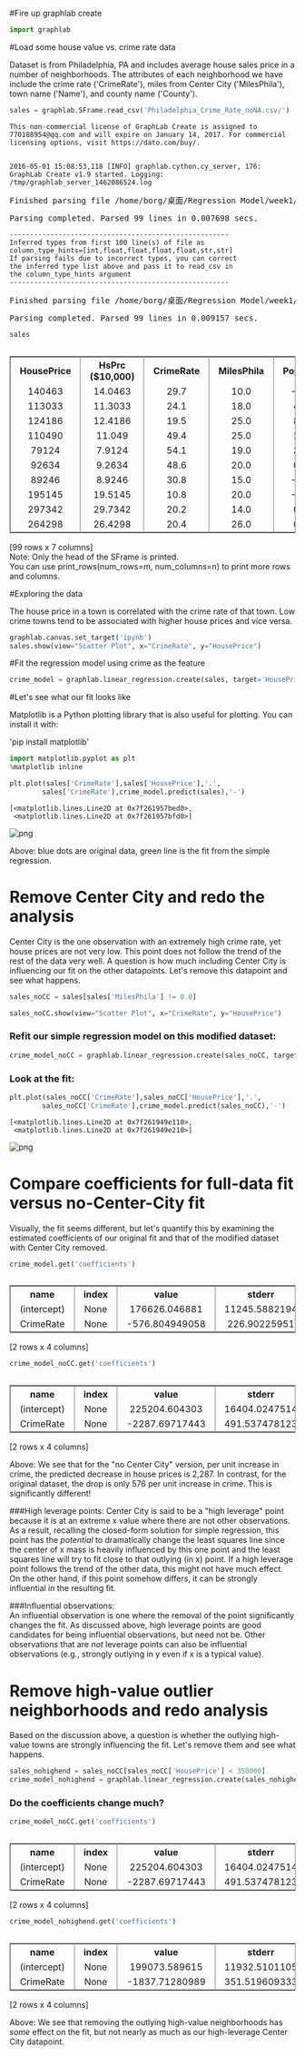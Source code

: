 
#Fire up graphlab create


```python
import graphlab
```

#Load some house value vs. crime rate data

Dataset is from Philadelphia, PA and includes average house sales price in a number of neighborhoods.  The attributes of each neighborhood we have include the crime rate ('CrimeRate'), miles from Center City ('MilesPhila'), town name ('Name'), and county name ('County').


```python
sales = graphlab.SFrame.read_csv('Philadelphia_Crime_Rate_noNA.csv/')
```

    This non-commercial license of GraphLab Create is assigned to 770188954@qq.com and will expire on January 14, 2017. For commercial licensing options, visit https://dato.com/buy/.


    2016-05-01 15:08:53,118 [INFO] graphlab.cython.cy_server, 176: GraphLab Create v1.9 started. Logging: /tmp/graphlab_server_1462086524.log



<pre>Finished parsing file /home/borg/桌面/Regression Model/week1/Philadelphia_Crime_Rate_noNA.csv</pre>



<pre>Parsing completed. Parsed 99 lines in 0.007698 secs.</pre>


    ------------------------------------------------------
    Inferred types from first 100 line(s) of file as 
    column_type_hints=[int,float,float,float,float,str,str]
    If parsing fails due to incorrect types, you can correct
    the inferred type list above and pass it to read_csv in
    the column_type_hints argument
    ------------------------------------------------------



<pre>Finished parsing file /home/borg/桌面/Regression Model/week1/Philadelphia_Crime_Rate_noNA.csv</pre>



<pre>Parsing completed. Parsed 99 lines in 0.009157 secs.</pre>



```python
sales
```




<div style="max-height:1000px;max-width:1500px;overflow:auto;"><table frame="box" rules="cols">
    <tr>
        <th style="padding-left: 1em; padding-right: 1em; text-align: center">HousePrice</th>
        <th style="padding-left: 1em; padding-right: 1em; text-align: center">HsPrc ($10,000)</th>
        <th style="padding-left: 1em; padding-right: 1em; text-align: center">CrimeRate</th>
        <th style="padding-left: 1em; padding-right: 1em; text-align: center">MilesPhila</th>
        <th style="padding-left: 1em; padding-right: 1em; text-align: center">PopChg</th>
        <th style="padding-left: 1em; padding-right: 1em; text-align: center">Name</th>
        <th style="padding-left: 1em; padding-right: 1em; text-align: center">County</th>
    </tr>
    <tr>
        <td style="padding-left: 1em; padding-right: 1em; text-align: center; vertical-align: top">140463</td>
        <td style="padding-left: 1em; padding-right: 1em; text-align: center; vertical-align: top">14.0463</td>
        <td style="padding-left: 1em; padding-right: 1em; text-align: center; vertical-align: top">29.7</td>
        <td style="padding-left: 1em; padding-right: 1em; text-align: center; vertical-align: top">10.0</td>
        <td style="padding-left: 1em; padding-right: 1em; text-align: center; vertical-align: top">-1.0</td>
        <td style="padding-left: 1em; padding-right: 1em; text-align: center; vertical-align: top">Abington</td>
        <td style="padding-left: 1em; padding-right: 1em; text-align: center; vertical-align: top">Montgome</td>
    </tr>
    <tr>
        <td style="padding-left: 1em; padding-right: 1em; text-align: center; vertical-align: top">113033</td>
        <td style="padding-left: 1em; padding-right: 1em; text-align: center; vertical-align: top">11.3033</td>
        <td style="padding-left: 1em; padding-right: 1em; text-align: center; vertical-align: top">24.1</td>
        <td style="padding-left: 1em; padding-right: 1em; text-align: center; vertical-align: top">18.0</td>
        <td style="padding-left: 1em; padding-right: 1em; text-align: center; vertical-align: top">4.0</td>
        <td style="padding-left: 1em; padding-right: 1em; text-align: center; vertical-align: top">Ambler</td>
        <td style="padding-left: 1em; padding-right: 1em; text-align: center; vertical-align: top">Montgome</td>
    </tr>
    <tr>
        <td style="padding-left: 1em; padding-right: 1em; text-align: center; vertical-align: top">124186</td>
        <td style="padding-left: 1em; padding-right: 1em; text-align: center; vertical-align: top">12.4186</td>
        <td style="padding-left: 1em; padding-right: 1em; text-align: center; vertical-align: top">19.5</td>
        <td style="padding-left: 1em; padding-right: 1em; text-align: center; vertical-align: top">25.0</td>
        <td style="padding-left: 1em; padding-right: 1em; text-align: center; vertical-align: top">8.0</td>
        <td style="padding-left: 1em; padding-right: 1em; text-align: center; vertical-align: top">Aston</td>
        <td style="padding-left: 1em; padding-right: 1em; text-align: center; vertical-align: top">Delaware</td>
    </tr>
    <tr>
        <td style="padding-left: 1em; padding-right: 1em; text-align: center; vertical-align: top">110490</td>
        <td style="padding-left: 1em; padding-right: 1em; text-align: center; vertical-align: top">11.049</td>
        <td style="padding-left: 1em; padding-right: 1em; text-align: center; vertical-align: top">49.4</td>
        <td style="padding-left: 1em; padding-right: 1em; text-align: center; vertical-align: top">25.0</td>
        <td style="padding-left: 1em; padding-right: 1em; text-align: center; vertical-align: top">2.7</td>
        <td style="padding-left: 1em; padding-right: 1em; text-align: center; vertical-align: top">Bensalem</td>
        <td style="padding-left: 1em; padding-right: 1em; text-align: center; vertical-align: top">Bucks</td>
    </tr>
    <tr>
        <td style="padding-left: 1em; padding-right: 1em; text-align: center; vertical-align: top">79124</td>
        <td style="padding-left: 1em; padding-right: 1em; text-align: center; vertical-align: top">7.9124</td>
        <td style="padding-left: 1em; padding-right: 1em; text-align: center; vertical-align: top">54.1</td>
        <td style="padding-left: 1em; padding-right: 1em; text-align: center; vertical-align: top">19.0</td>
        <td style="padding-left: 1em; padding-right: 1em; text-align: center; vertical-align: top">3.9</td>
        <td style="padding-left: 1em; padding-right: 1em; text-align: center; vertical-align: top">Bristol B.</td>
        <td style="padding-left: 1em; padding-right: 1em; text-align: center; vertical-align: top">Bucks</td>
    </tr>
    <tr>
        <td style="padding-left: 1em; padding-right: 1em; text-align: center; vertical-align: top">92634</td>
        <td style="padding-left: 1em; padding-right: 1em; text-align: center; vertical-align: top">9.2634</td>
        <td style="padding-left: 1em; padding-right: 1em; text-align: center; vertical-align: top">48.6</td>
        <td style="padding-left: 1em; padding-right: 1em; text-align: center; vertical-align: top">20.0</td>
        <td style="padding-left: 1em; padding-right: 1em; text-align: center; vertical-align: top">0.6</td>
        <td style="padding-left: 1em; padding-right: 1em; text-align: center; vertical-align: top">Bristol T.</td>
        <td style="padding-left: 1em; padding-right: 1em; text-align: center; vertical-align: top">Bucks</td>
    </tr>
    <tr>
        <td style="padding-left: 1em; padding-right: 1em; text-align: center; vertical-align: top">89246</td>
        <td style="padding-left: 1em; padding-right: 1em; text-align: center; vertical-align: top">8.9246</td>
        <td style="padding-left: 1em; padding-right: 1em; text-align: center; vertical-align: top">30.8</td>
        <td style="padding-left: 1em; padding-right: 1em; text-align: center; vertical-align: top">15.0</td>
        <td style="padding-left: 1em; padding-right: 1em; text-align: center; vertical-align: top">-2.6</td>
        <td style="padding-left: 1em; padding-right: 1em; text-align: center; vertical-align: top">Brookhaven</td>
        <td style="padding-left: 1em; padding-right: 1em; text-align: center; vertical-align: top">Delaware</td>
    </tr>
    <tr>
        <td style="padding-left: 1em; padding-right: 1em; text-align: center; vertical-align: top">195145</td>
        <td style="padding-left: 1em; padding-right: 1em; text-align: center; vertical-align: top">19.5145</td>
        <td style="padding-left: 1em; padding-right: 1em; text-align: center; vertical-align: top">10.8</td>
        <td style="padding-left: 1em; padding-right: 1em; text-align: center; vertical-align: top">20.0</td>
        <td style="padding-left: 1em; padding-right: 1em; text-align: center; vertical-align: top">-3.5</td>
        <td style="padding-left: 1em; padding-right: 1em; text-align: center; vertical-align: top">Bryn Athyn</td>
        <td style="padding-left: 1em; padding-right: 1em; text-align: center; vertical-align: top">Montgome</td>
    </tr>
    <tr>
        <td style="padding-left: 1em; padding-right: 1em; text-align: center; vertical-align: top">297342</td>
        <td style="padding-left: 1em; padding-right: 1em; text-align: center; vertical-align: top">29.7342</td>
        <td style="padding-left: 1em; padding-right: 1em; text-align: center; vertical-align: top">20.2</td>
        <td style="padding-left: 1em; padding-right: 1em; text-align: center; vertical-align: top">14.0</td>
        <td style="padding-left: 1em; padding-right: 1em; text-align: center; vertical-align: top">0.6</td>
        <td style="padding-left: 1em; padding-right: 1em; text-align: center; vertical-align: top">Bryn Mawr</td>
        <td style="padding-left: 1em; padding-right: 1em; text-align: center; vertical-align: top">Montgome</td>
    </tr>
    <tr>
        <td style="padding-left: 1em; padding-right: 1em; text-align: center; vertical-align: top">264298</td>
        <td style="padding-left: 1em; padding-right: 1em; text-align: center; vertical-align: top">26.4298</td>
        <td style="padding-left: 1em; padding-right: 1em; text-align: center; vertical-align: top">20.4</td>
        <td style="padding-left: 1em; padding-right: 1em; text-align: center; vertical-align: top">26.0</td>
        <td style="padding-left: 1em; padding-right: 1em; text-align: center; vertical-align: top">6.0</td>
        <td style="padding-left: 1em; padding-right: 1em; text-align: center; vertical-align: top">Buckingham</td>
        <td style="padding-left: 1em; padding-right: 1em; text-align: center; vertical-align: top">Bucks</td>
    </tr>
</table>
[99 rows x 7 columns]<br/>Note: Only the head of the SFrame is printed.<br/>You can use print_rows(num_rows=m, num_columns=n) to print more rows and columns.
</div>



#Exploring the data 

The house price in a town is correlated with the crime rate of that town. Low crime towns tend to be associated with higher house prices and vice versa.


```python
graphlab.canvas.set_target('ipynb')
sales.show(view="Scatter Plot", x="CrimeRate", y="HousePrice")
```



#Fit the regression model using crime as the feature


```python
crime_model = graphlab.linear_regression.create(sales, target='HousePrice', features=['CrimeRate'],validation_set=None,verbose=False)
```

#Let's see what our fit looks like

Matplotlib is a Python plotting library that is also useful for plotting.  You can install it with:

'pip install matplotlib'


```python
import matplotlib.pyplot as plt
%matplotlib inline
```


```python
plt.plot(sales['CrimeRate'],sales['HousePrice'],'.',
        sales['CrimeRate'],crime_model.predict(sales),'-')
```




    [<matplotlib.lines.Line2D at 0x7f261957bed0>,
     <matplotlib.lines.Line2D at 0x7f261957bfd0>]




![png](output_13_1.png)


Above: blue dots are original data, green line is the fit from the simple regression.

# Remove Center City and redo the analysis

Center City is the one observation with an extremely high crime rate, yet house prices are not very low.  This point does not follow the trend of the rest of the data very well.  A question is how much including Center City is influencing our fit on the other datapoints.  Let's remove this datapoint and see what happens.


```python
sales_noCC = sales[sales['MilesPhila'] != 0.0] 
```


```python
sales_noCC.show(view="Scatter Plot", x="CrimeRate", y="HousePrice")
```



### Refit our simple regression model on this modified dataset:


```python
crime_model_noCC = graphlab.linear_regression.create(sales_noCC, target='HousePrice', features=['CrimeRate'],validation_set=None, verbose=False)
```

### Look at the fit:


```python
plt.plot(sales_noCC['CrimeRate'],sales_noCC['HousePrice'],'.',
        sales_noCC['CrimeRate'],crime_model.predict(sales_noCC),'-')
```




    [<matplotlib.lines.Line2D at 0x7f261949e110>,
     <matplotlib.lines.Line2D at 0x7f261949e210>]




![png](output_22_1.png)


# Compare coefficients for full-data fit versus no-Center-City fit

Visually, the fit seems different, but let's quantify this by examining the estimated coefficients of our original fit and that of the modified dataset with Center City removed.


```python
crime_model.get('coefficients')
```




<div style="max-height:1000px;max-width:1500px;overflow:auto;"><table frame="box" rules="cols">
    <tr>
        <th style="padding-left: 1em; padding-right: 1em; text-align: center">name</th>
        <th style="padding-left: 1em; padding-right: 1em; text-align: center">index</th>
        <th style="padding-left: 1em; padding-right: 1em; text-align: center">value</th>
        <th style="padding-left: 1em; padding-right: 1em; text-align: center">stderr</th>
    </tr>
    <tr>
        <td style="padding-left: 1em; padding-right: 1em; text-align: center; vertical-align: top">(intercept)</td>
        <td style="padding-left: 1em; padding-right: 1em; text-align: center; vertical-align: top">None</td>
        <td style="padding-left: 1em; padding-right: 1em; text-align: center; vertical-align: top">176626.046881</td>
        <td style="padding-left: 1em; padding-right: 1em; text-align: center; vertical-align: top">11245.5882194</td>
    </tr>
    <tr>
        <td style="padding-left: 1em; padding-right: 1em; text-align: center; vertical-align: top">CrimeRate</td>
        <td style="padding-left: 1em; padding-right: 1em; text-align: center; vertical-align: top">None</td>
        <td style="padding-left: 1em; padding-right: 1em; text-align: center; vertical-align: top">-576.804949058</td>
        <td style="padding-left: 1em; padding-right: 1em; text-align: center; vertical-align: top">226.90225951</td>
    </tr>
</table>
[2 rows x 4 columns]<br/>
</div>




```python
crime_model_noCC.get('coefficients')
```




<div style="max-height:1000px;max-width:1500px;overflow:auto;"><table frame="box" rules="cols">
    <tr>
        <th style="padding-left: 1em; padding-right: 1em; text-align: center">name</th>
        <th style="padding-left: 1em; padding-right: 1em; text-align: center">index</th>
        <th style="padding-left: 1em; padding-right: 1em; text-align: center">value</th>
        <th style="padding-left: 1em; padding-right: 1em; text-align: center">stderr</th>
    </tr>
    <tr>
        <td style="padding-left: 1em; padding-right: 1em; text-align: center; vertical-align: top">(intercept)</td>
        <td style="padding-left: 1em; padding-right: 1em; text-align: center; vertical-align: top">None</td>
        <td style="padding-left: 1em; padding-right: 1em; text-align: center; vertical-align: top">225204.604303</td>
        <td style="padding-left: 1em; padding-right: 1em; text-align: center; vertical-align: top">16404.0247514</td>
    </tr>
    <tr>
        <td style="padding-left: 1em; padding-right: 1em; text-align: center; vertical-align: top">CrimeRate</td>
        <td style="padding-left: 1em; padding-right: 1em; text-align: center; vertical-align: top">None</td>
        <td style="padding-left: 1em; padding-right: 1em; text-align: center; vertical-align: top">-2287.69717443</td>
        <td style="padding-left: 1em; padding-right: 1em; text-align: center; vertical-align: top">491.537478123</td>
    </tr>
</table>
[2 rows x 4 columns]<br/>
</div>



Above: We see that for the "no Center City" version, per unit increase in crime, the predicted decrease in house prices is 2,287.  In contrast, for the original dataset, the drop is only 576 per unit increase in crime.  This is significantly different!

###High leverage points: 
Center City is said to be a "high leverage" point because it is at an extreme x value where there are not other observations.  As a result, recalling the closed-form solution for simple regression, this point has the *potential* to dramatically change the least squares line since the center of x mass is heavily influenced by this one point and the least squares line will try to fit close to that outlying (in x) point.  If a high leverage point follows the trend of the other data, this might not have much effect.  On the other hand, if this point somehow differs, it can be strongly influential in the resulting fit.

###Influential observations:  
An influential observation is one where the removal of the point significantly changes the fit.  As discussed above, high leverage points are good candidates for being influential observations, but need not be.  Other observations that are *not* leverage points can also be influential observations (e.g., strongly outlying in y even if x is a typical value).

# Remove high-value outlier neighborhoods and redo analysis

Based on the discussion above, a question is whether the outlying high-value towns are strongly influencing the fit.  Let's remove them and see what happens.


```python
sales_nohighend = sales_noCC[sales_noCC['HousePrice'] < 350000] 
crime_model_nohighend = graphlab.linear_regression.create(sales_nohighend, target='HousePrice', features=['CrimeRate'],validation_set=None, verbose=False)
```

### Do the coefficients change much?


```python
crime_model_noCC.get('coefficients')
```




<div style="max-height:1000px;max-width:1500px;overflow:auto;"><table frame="box" rules="cols">
    <tr>
        <th style="padding-left: 1em; padding-right: 1em; text-align: center">name</th>
        <th style="padding-left: 1em; padding-right: 1em; text-align: center">index</th>
        <th style="padding-left: 1em; padding-right: 1em; text-align: center">value</th>
        <th style="padding-left: 1em; padding-right: 1em; text-align: center">stderr</th>
    </tr>
    <tr>
        <td style="padding-left: 1em; padding-right: 1em; text-align: center; vertical-align: top">(intercept)</td>
        <td style="padding-left: 1em; padding-right: 1em; text-align: center; vertical-align: top">None</td>
        <td style="padding-left: 1em; padding-right: 1em; text-align: center; vertical-align: top">225204.604303</td>
        <td style="padding-left: 1em; padding-right: 1em; text-align: center; vertical-align: top">16404.0247514</td>
    </tr>
    <tr>
        <td style="padding-left: 1em; padding-right: 1em; text-align: center; vertical-align: top">CrimeRate</td>
        <td style="padding-left: 1em; padding-right: 1em; text-align: center; vertical-align: top">None</td>
        <td style="padding-left: 1em; padding-right: 1em; text-align: center; vertical-align: top">-2287.69717443</td>
        <td style="padding-left: 1em; padding-right: 1em; text-align: center; vertical-align: top">491.537478123</td>
    </tr>
</table>
[2 rows x 4 columns]<br/>
</div>




```python
crime_model_nohighend.get('coefficients')
```




<div style="max-height:1000px;max-width:1500px;overflow:auto;"><table frame="box" rules="cols">
    <tr>
        <th style="padding-left: 1em; padding-right: 1em; text-align: center">name</th>
        <th style="padding-left: 1em; padding-right: 1em; text-align: center">index</th>
        <th style="padding-left: 1em; padding-right: 1em; text-align: center">value</th>
        <th style="padding-left: 1em; padding-right: 1em; text-align: center">stderr</th>
    </tr>
    <tr>
        <td style="padding-left: 1em; padding-right: 1em; text-align: center; vertical-align: top">(intercept)</td>
        <td style="padding-left: 1em; padding-right: 1em; text-align: center; vertical-align: top">None</td>
        <td style="padding-left: 1em; padding-right: 1em; text-align: center; vertical-align: top">199073.589615</td>
        <td style="padding-left: 1em; padding-right: 1em; text-align: center; vertical-align: top">11932.5101105</td>
    </tr>
    <tr>
        <td style="padding-left: 1em; padding-right: 1em; text-align: center; vertical-align: top">CrimeRate</td>
        <td style="padding-left: 1em; padding-right: 1em; text-align: center; vertical-align: top">None</td>
        <td style="padding-left: 1em; padding-right: 1em; text-align: center; vertical-align: top">-1837.71280989</td>
        <td style="padding-left: 1em; padding-right: 1em; text-align: center; vertical-align: top">351.519609333</td>
    </tr>
</table>
[2 rows x 4 columns]<br/>
</div>



Above: We see that removing the outlying high-value neighborhoods has *some* effect on the fit, but not nearly as much as our high-leverage Center City datapoint.


```python

```
